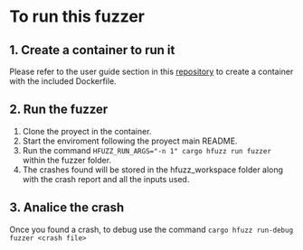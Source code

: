 # To run this fuzzer

## 1. Create a container to run it 

Please refer to the user guide section in this [repository](https://github.com/lambdaclass/fuzzing_examples#user-guide) to create a container with the included Dockerfile.

## 2. Run the fuzzer 

1. Clone the proyect in the container.
2. Start the enviroment following the proyect main README.
3. Run the command `HFUZZ_RUN_ARGS="-n 1" cargo hfuzz run fuzzer` within the fuzzer folder.
4. The crashes found will be stored in the hfuzz_workspace folder along with the crash report and all the inputs used.

## 3. Analice the crash 

Once you found a crash, to debug use the command `cargo hfuzz run-debug fuzzer <crash file> `